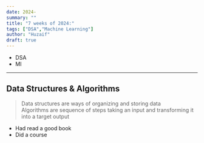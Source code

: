 ```yaml
---
date: 2024-
summary: ""
title: "7 weeks of 2024:"
tags: ["DSA","Machine Learning"]
author: "Huzaif"
draft: true
---
```

- DSA
- Ml

---

## Data Structures & Algorithms
>Data structures are ways of organizing and storing data \
Algorithms are sequence of steps taking an input and transforming it into a target output
>
- Had read a good book
- Did a course 